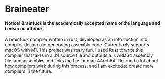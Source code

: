 # Braineater
#### Notice! Brainfuck is the academically accepted name of the language and I mean no offense.
A brainfuck compiler written in rust, developed as an introduction into compiler design and generating assembly code. Current only supports macOS with M1.
This project was really fun, I used Rust to write this compiler that takes in a .bf source file and outputs a .s ARM64 assembly file, and assembles and links the file for mac AArch64.
I learned a lot about how compilers work during this process, and I am excited to create more compilers in the future.
